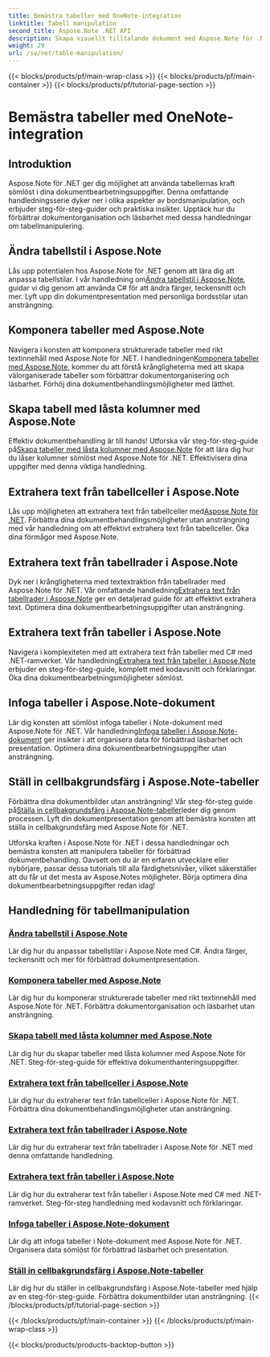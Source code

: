 ```yaml
---
title: Bemästra tabeller med OneNote-integration
linktitle: Tabell manipulation
second_title: Aspose.Note .NET API
description: Skapa visuellt tilltalande dokument med Aspose.Note för .NET! Utforska självstudier om tabellmanipulering – ändra stilar, komponera tabeller, extrahera text och mer.
weight: 29
url: /sv/net/table-manipulation/
---
```


{{< blocks/products/pf/main-wrap-class >}}
{{< blocks/products/pf/main-container >}}
{{< blocks/products/pf/tutorial-page-section >}}

# Bemästra tabeller med OneNote-integration


## Introduktion

Aspose.Note för .NET ger dig möjlighet att använda tabellernas kraft sömlöst i dina dokumentbearbetningsuppgifter. Denna omfattande handledningsserie dyker ner i olika aspekter av bordsmanipulation, och erbjuder steg-för-steg-guider och praktiska insikter. Upptäck hur du förbättrar dokumentorganisation och läsbarhet med dessa handledningar om tabellmanipulering.

## Ändra tabellstil i Aspose.Note

 Lås upp potentialen hos Aspose.Note för .NET genom att lära dig att anpassa tabellstilar. I vår handledning om[Ändra tabellstil i Aspose.Note](./change-table-style/), guidar vi dig genom att använda C# för att ändra färger, teckensnitt och mer. Lyft upp din dokumentpresentation med personliga bordsstilar utan ansträngning.

## Komponera tabeller med Aspose.Note

 Navigera i konsten att komponera strukturerade tabeller med rikt textinnehåll med Aspose.Note för .NET. I handledningen[Komponera tabeller med Aspose.Note](./compose-tables/), kommer du att förstå krångligheterna med att skapa välorganiserade tabeller som förbättrar dokumentorganisering och läsbarhet. Förhöj dina dokumentbehandlingsmöjligheter med lätthet.

## Skapa tabell med låsta kolumner med Aspose.Note

 Effektiv dokumentbehandling är till hands! Utforska vår steg-för-steg-guide på[Skapa tabeller med låsta kolumner med Aspose.Note](./create-table-locked-columns/) för att lära dig hur du låser kolumner sömlöst med Aspose.Note för .NET. Effektivisera dina uppgifter med denna viktiga handledning.

## Extrahera text från tabellceller i Aspose.Note

 Lås upp möjligheten att extrahera text från tabellceller med[Aspose.Note för .NET](./extract-text-cell/). Förbättra dina dokumentbehandlingsmöjligheter utan ansträngning med vår handledning om att effektivt extrahera text från tabellceller. Öka dina förmågor med Aspose.Note.

## Extrahera text från tabellrader i Aspose.Note

Dyk ner i krångligheterna med textextraktion från tabellrader med Aspose.Note för .NET. Vår omfattande handledning[Extrahera text från tabellrader i Aspose.Note](./extract-text-row/) ger en detaljerad guide för att effektivt extrahera text. Optimera dina dokumentbearbetningsuppgifter utan ansträngning.

## Extrahera text från tabeller i Aspose.Note

 Navigera i komplexiteten med att extrahera text från tabeller med C# med .NET-ramverket. Vår handledning[Extrahera text från tabeller i Aspose.Note](./extract-text-table/) erbjuder en steg-för-steg-guide, komplett med kodavsnitt och förklaringar. Öka dina dokumentbearbetningsmöjligheter sömlöst.

## Infoga tabeller i Aspose.Note-dokument

 Lär dig konsten att sömlöst infoga tabeller i Note-dokument med Aspose.Note för .NET. Vår handledning[Infoga tabeller i Aspose.Note-dokument](./insert-tables/) ger insikter i att organisera data för förbättrad läsbarhet och presentation. Optimera dina dokumentbearbetningsuppgifter utan ansträngning.

## Ställ in cellbakgrundsfärg i Aspose.Note-tabeller

 Förbättra dina dokumentbilder utan ansträngning! Vår steg-för-steg guide på[Ställa in cellbakgrundsfärg i Aspose.Note-tabeller](./set-cell-background-color/)leder dig genom processen. Lyft din dokumentpresentation genom att bemästra konsten att ställa in cellbakgrundsfärg med Aspose.Note för .NET.

Utforska kraften i Aspose.Note för .NET i dessa handledningar och bemästra konsten att manipulera tabeller för förbättrad dokumentbehandling. Oavsett om du är en erfaren utvecklare eller nybörjare, passar dessa tutorials till alla färdighetsnivåer, vilket säkerställer att du får ut det mesta av Aspose.Notes möjligheter. Börja optimera dina dokumentbearbetningsuppgifter redan idag!
## Handledning för tabellmanipulation
### [Ändra tabellstil i Aspose.Note](./change-table-style/)
Lär dig hur du anpassar tabellstilar i Aspose.Note med C#. Ändra färger, teckensnitt och mer för förbättrad dokumentpresentation.
### [Komponera tabeller med Aspose.Note](./compose-tables/)
Lär dig hur du komponerar strukturerade tabeller med rikt textinnehåll med Aspose.Note för .NET. Förbättra dokumentorganisation och läsbarhet utan ansträngning.
### [Skapa tabell med låsta kolumner med Aspose.Note](./create-table-locked-columns/)
Lär dig hur du skapar tabeller med låsta kolumner med Aspose.Note för .NET. Steg-för-steg-guide för effektiva dokumenthanteringsuppgifter.
### [Extrahera text från tabellceller i Aspose.Note](./extract-text-cell/)
Lär dig hur du extraherar text från tabellceller i Aspose.Note för .NET. Förbättra dina dokumentbehandlingsmöjligheter utan ansträngning.
### [Extrahera text från tabellrader i Aspose.Note](./extract-text-row/)
Lär dig hur du extraherar text från tabellrader i Aspose.Note för .NET med denna omfattande handledning.
### [Extrahera text från tabeller i Aspose.Note](./extract-text-table/)
Lär dig hur du extraherar text från tabeller i Aspose.Note med C# med .NET-ramverket. Steg-för-steg handledning med kodavsnitt och förklaringar.
### [Infoga tabeller i Aspose.Note-dokument](./insert-tables/)
Lär dig att infoga tabeller i Note-dokument med Aspose.Note för .NET. Organisera data sömlöst för förbättrad läsbarhet och presentation.
### [Ställ in cellbakgrundsfärg i Aspose.Note-tabeller](./set-cell-background-color/)
Lär dig hur du ställer in cellbakgrundsfärg i Aspose.Note-tabeller med hjälp av en steg-för-steg-guide. Förbättra dokumentbilder utan ansträngning.
{{< /blocks/products/pf/tutorial-page-section >}}

{{< /blocks/products/pf/main-container >}}
{{< /blocks/products/pf/main-wrap-class >}}

{{< blocks/products/products-backtop-button >}}
